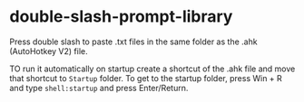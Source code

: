 # double-slash-prompt-library
Press double slash to paste .txt files in the same folder as the .ahk (AutoHotkey V2) file. 

TO run it automatically on startup create a shortcut of the .ahk file and move that shortcut to `Startup` folder. To get to the startup folder, press Win + R and type `shell:startup` and press Enter/Return.
